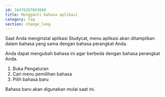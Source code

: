 ```yaml
---
id: 34476207843609
title: Mengganti bahasa aplikasi 
category: faq
section: change_lang
--- 
```


Saat Anda menginstal aplikasi Studycat, menu aplikasi akan ditampilkan dalam bahasa yang sama dengan bahasa perangkat Anda.

Anda dapat mengubah bahasa ini agar berbeda dengan bahasa perangkat Anda.

1. Buka Pengaturan
2. Cari menu pemilihan bahasa
3. Pilih bahasa baru

Bahasa baru akan digunakan mulai saat ini.

